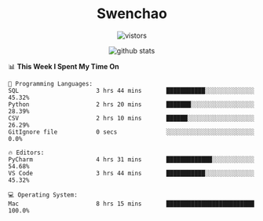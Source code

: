 <h1 align="center">Swenchao</h3>

<p align="center">
  <img src="https://visitor-badge.glitch.me/badge?page_id=Swenchao" alt="vistors" />
</p>

<p align="center">
  <img src="https://github-readme-stats.vercel.app/api?username=Swenchao&count_private=true&show_icons=true&theme=vue-dark&hide_title=true" alt="github stats" />
</p>

<!--START_SECTION:waka-->
📊 **This Week I Spent My Time On** 

```text
💬 Programming Languages: 
SQL                      3 hrs 44 mins       ███████████░░░░░░░░░░░░░░   45.32% 
Python                   2 hrs 20 mins       ███████░░░░░░░░░░░░░░░░░░   28.39% 
CSV                      2 hrs 10 mins       ██████░░░░░░░░░░░░░░░░░░░   26.29% 
GitIgnore file           0 secs              ░░░░░░░░░░░░░░░░░░░░░░░░░   0.0%

🔥 Editors: 
PyCharm                  4 hrs 31 mins       █████████████░░░░░░░░░░░░   54.68% 
VS Code                  3 hrs 44 mins       ███████████░░░░░░░░░░░░░░   45.32%

💻 Operating System: 
Mac                      8 hrs 15 mins       █████████████████████████   100.0%

```


<!--END_SECTION:waka-->
